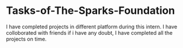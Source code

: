 # Tasks-of-The-Sparks-Foundation

I have completed projects in different platform during this intern. I have colloborated with friends if i have any doubt, I have completed all the projects on time.
